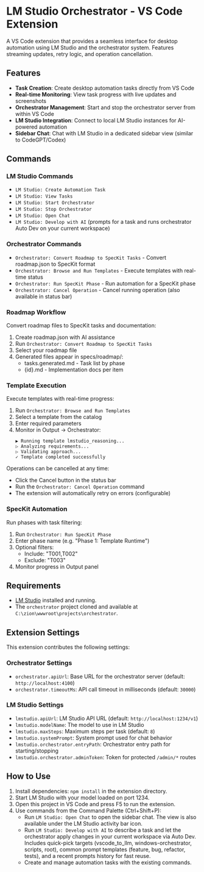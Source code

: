 # LM Studio Orchestrator - VS Code Extension

A VS Code extension that provides a seamless interface for desktop automation using LM Studio and the orchestrator system. Features streaming updates, retry logic, and operation cancellation.

## Features

- **Task Creation**: Create desktop automation tasks directly from VS Code
- **Real-time Monitoring**: View task progress with live updates and screenshots
- **Orchestrator Management**: Start and stop the orchestrator server from within VS Code
- **LM Studio Integration**: Connect to local LM Studio instances for AI-powered automation
- **Sidebar Chat**: Chat with LM Studio in a dedicated sidebar view (similar to CodeGPT/Codex)

## Commands

### LM Studio Commands
- `LM Studio: Create Automation Task`
- `LM Studio: View Tasks`
- `LM Studio: Start Orchestrator`
- `LM Studio: Stop Orchestrator`
- `LM Studio: Open Chat`
- `LM Studio: Develop with AI` (prompts for a task and runs orchestrator Auto Dev on your current workspace)

### Orchestrator Commands
- `Orchestrator: Convert Roadmap to SpecKit Tasks` - Convert roadmap.json to SpecKit format
- `Orchestrator: Browse and Run Templates` - Execute templates with real-time status
- `Orchestrator: Run SpecKit Phase` - Run automation for a SpecKit phase
- `Orchestrator: Cancel Operation` - Cancel running operation (also available in status bar)

### Roadmap Workflow

Convert roadmap files to SpecKit tasks and documentation:

1. Create roadmap.json with AI assistance
2. Run `Orchestrator: Convert Roadmap to SpecKit Tasks`
3. Select your roadmap file
4. Generated files appear in specs/roadmap/:
   - tasks.generated.md - Task list by phase
   - {id}.md - Implementation docs per item

### Template Execution

Execute templates with real-time progress:

1. Run `Orchestrator: Browse and Run Templates`
2. Select a template from the catalog
3. Enter required parameters
4. Monitor in Output → Orchestrator:
   ```
   ▶ Running template lmstudio_reasoning...
   ▷ Analyzing requirements...
   ▷ Validating approach...
   ✓ Template completed successfully
   ```

Operations can be cancelled at any time:
- Click the Cancel button in the status bar
- Run the `Orchestrator: Cancel Operation` command
- The extension will automatically retry on errors (configurable)

### SpecKit Automation

Run phases with task filtering:

1. Run `Orchestrator: Run SpecKit Phase`
2. Enter phase name (e.g. "Phase 1: Template Runtime")
3. Optional filters:
   - Include: "T001,T002"
   - Exclude: "T003"
4. Monitor progress in Output panel

## Requirements

- [LM Studio](https://lmstudio.ai/) installed and running.
- The `orchestrator` project cloned and available at `C:\zion\wwwroot\projects\orchestrator`.

## Extension Settings

This extension contributes the following settings:

### Orchestrator Settings
* `orchestrator.apiUrl`: Base URL for the orchestrator server (default: `http://localhost:4100`)
* `orchestrator.timeoutMs`: API call timeout in milliseconds (default: `30000`)

### LM Studio Settings
* `lmstudio.apiUrl`: LM Studio API URL (default: `http://localhost:1234/v1`)
* `lmstudio.modelName`: The model to use in LM Studio
* `lmstudio.maxSteps`: Maximum steps per task (default: `8`)
* `lmstudio.systemPrompt`: System prompt used for chat behavior
* `lmstudio.orchestrator.entryPath`: Orchestrator entry path for starting/stopping
* `lmstudio.orchestrator.adminToken`: Token for protected `/admin/*` routes

## How to Use

1.  Install dependencies: `npm install` in the extension directory.
2.  Start LM Studio with your model loaded on port 1234.
3.  Open this project in VS Code and press F5 to run the extension.
4.  Use commands from the Command Palette (Ctrl+Shift+P):
    - Run `LM Studio: Open Chat` to open the sidebar chat. The view is also available under the LM Studio activity bar icon.
    - Run `LM Studio: Develop with AI` to describe a task and let the orchestrator apply changes in your current workspace via Auto Dev. Includes quick-pick targets (vscode_to_llm, windows-orchestrator, scripts, root), common prompt templates (feature, bug, refactor, tests), and a recent prompts history for fast reuse.
    - Create and manage automation tasks with the existing commands.
